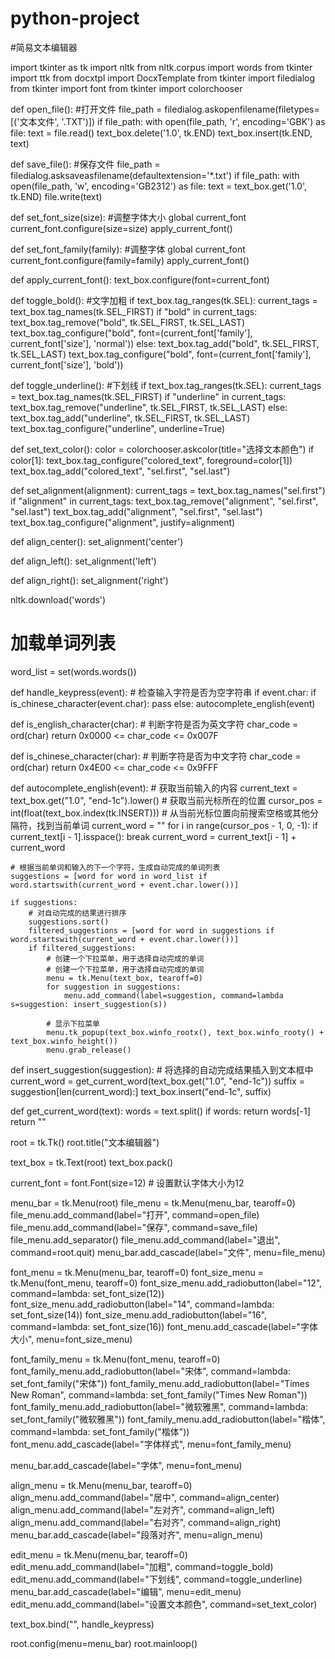 # python-project
#简易文本编辑器

import tkinter as tk
import nltk
from nltk.corpus import words
from tkinter import ttk
from docxtpl import DocxTemplate
from tkinter import filedialog
from tkinter import font
from tkinter import colorchooser

def open_file():  #打开文件
    file_path = filedialog.askopenfilename(filetypes=[('文本文件', '.TXT')])
    if file_path:
        with open(file_path, 'r', encoding='GBK') as file:
            text = file.read()
            text_box.delete('1.0', tk.END)
            text_box.insert(tk.END, text)

def save_file():    #保存文件
    file_path = filedialog.asksaveasfilename(defaultextension='*.txt')
    if file_path:
        with open(file_path, 'w', encoding='GB2312') as file:
            text = text_box.get('1.0', tk.END)
            file.write(text)

def set_font_size(size):     #调整字体大小
    global current_font
    current_font.configure(size=size)
    apply_current_font()

def set_font_family(family):    #调整字体
    global current_font
    current_font.configure(family=family)
    apply_current_font()

def apply_current_font():
    text_box.configure(font=current_font)

def toggle_bold():      #文字加粗
    if text_box.tag_ranges(tk.SEL):
        current_tags = text_box.tag_names(tk.SEL_FIRST)
        if "bold" in current_tags:
            text_box.tag_remove("bold", tk.SEL_FIRST, tk.SEL_LAST)
            text_box.tag_configure("bold", font=(current_font['family'], current_font['size'], 'normal'))
        else:
            text_box.tag_add("bold", tk.SEL_FIRST, tk.SEL_LAST)
            text_box.tag_configure("bold", font=(current_font['family'], current_font['size'], 'bold'))


def toggle_underline():     #下划线
    if text_box.tag_ranges(tk.SEL):
        current_tags = text_box.tag_names(tk.SEL_FIRST)
        if "underline" in current_tags:
            text_box.tag_remove("underline", tk.SEL_FIRST, tk.SEL_LAST)
        else:
            text_box.tag_add("underline", tk.SEL_FIRST, tk.SEL_LAST)
            text_box.tag_configure("underline", underline=True)

def set_text_color():
    color = colorchooser.askcolor(title="选择文本颜色")
    if color[1]:
        text_box.tag_configure("colored_text", foreground=color[1])
        text_box.tag_add("colored_text", "sel.first", "sel.last")

def set_alignment(alignment):
    current_tags = text_box.tag_names("sel.first")
    if "alignment" in current_tags:
        text_box.tag_remove("alignment", "sel.first", "sel.last")
    text_box.tag_add("alignment", "sel.first", "sel.last")
    text_box.tag_configure("alignment", justify=alignment)

def align_center():
    set_alignment('center')

def align_left():
    set_alignment('left')

def align_right():
    set_alignment('right')

nltk.download('words')

# 加载单词列表
word_list = set(words.words())

def handle_keypress(event):
    # 检查输入字符是否为空字符串
    if event.char:
        if is_chinese_character(event.char):
            pass
        else:
            autocomplete_english(event)


def is_english_character(char):
    # 判断字符是否为英文字符
    char_code = ord(char)
    return 0x0000 <= char_code <= 0x007F

def is_chinese_character(char):
    # 判断字符是否为中文字符
    char_code = ord(char)
    return 0x4E00 <= char_code <= 0x9FFF

def autocomplete_english(event):
    # 获取当前输入的内容
    current_text = text_box.get("1.0", "end-1c").lower()
    # 获取当前光标所在的位置
    cursor_pos = int(float(text_box.index(tk.INSERT)))
    # 从当前光标位置向前搜索空格或其他分隔符，找到当前单词
    current_word = ""
    for i in range(cursor_pos - 1, 0, -1):
        if current_text[i - 1].isspace():
            break
        current_word = current_text[i - 1] + current_word

    # 根据当前单词和输入的下一个字符，生成自动完成的单词列表
    suggestions = [word for word in word_list if word.startswith(current_word + event.char.lower())]

    if suggestions:
        # 对自动完成的结果进行排序
        suggestions.sort()
        filtered_suggestions = [word for word in suggestions if word.startswith(current_word + event.char.lower())]
        if filtered_suggestions:
            # 创建一个下拉菜单，用于选择自动完成的单词
            # 创建一个下拉菜单，用于选择自动完成的单词
            menu = tk.Menu(text_box, tearoff=0)
            for suggestion in suggestions:
                menu.add_command(label=suggestion, command=lambda s=suggestion: insert_suggestion(s))

            # 显示下拉菜单
            menu.tk_popup(text_box.winfo_rootx(), text_box.winfo_rooty() + text_box.winfo_height())
            menu.grab_release()


def insert_suggestion(suggestion):
    # 将选择的自动完成结果插入到文本框中
    current_word = get_current_word(text_box.get("1.0", "end-1c"))
    suffix = suggestion[len(current_word):]
    text_box.insert("end-1c", suffix)

def get_current_word(text):
    words = text.split()
    if words:
        return words[-1]
    return ""


root = tk.Tk()
root.title("文本编辑器")

text_box = tk.Text(root)
text_box.pack()

current_font = font.Font(size=12)  # 设置默认字体大小为12

menu_bar = tk.Menu(root)
file_menu = tk.Menu(menu_bar, tearoff=0)
file_menu.add_command(label="打开", command=open_file)
file_menu.add_command(label="保存", command=save_file)
file_menu.add_separator()
file_menu.add_command(label="退出", command=root.quit)
menu_bar.add_cascade(label="文件", menu=file_menu)

font_menu = tk.Menu(menu_bar, tearoff=0)
font_size_menu = tk.Menu(font_menu, tearoff=0)
font_size_menu.add_radiobutton(label="12", command=lambda: set_font_size(12))
font_size_menu.add_radiobutton(label="14", command=lambda: set_font_size(14))
font_size_menu.add_radiobutton(label="16", command=lambda: set_font_size(16))
font_menu.add_cascade(label="字体大小", menu=font_size_menu)

font_family_menu = tk.Menu(font_menu, tearoff=0)
font_family_menu.add_radiobutton(label="宋体", command=lambda: set_font_family("宋体"))
font_family_menu.add_radiobutton(label="Times New Roman", command=lambda: set_font_family("Times New Roman"))
font_family_menu.add_radiobutton(label="微软雅黑", command=lambda: set_font_family("微软雅黑"))
font_family_menu.add_radiobutton(label="楷体", command=lambda: set_font_family("楷体"))
font_menu.add_cascade(label="字体样式", menu=font_family_menu)

menu_bar.add_cascade(label="字体", menu=font_menu)

align_menu = tk.Menu(menu_bar, tearoff=0)
align_menu.add_command(label="居中", command=align_center)
align_menu.add_command(label="左对齐", command=align_left)
align_menu.add_command(label="右对齐", command=align_right)
menu_bar.add_cascade(label="段落对齐", menu=align_menu)


edit_menu = tk.Menu(menu_bar, tearoff=0)
edit_menu.add_command(label="加粗", command=toggle_bold)
edit_menu.add_command(label="下划线", command=toggle_underline)
menu_bar.add_cascade(label="编辑", menu=edit_menu)
edit_menu.add_command(label="设置文本颜色", command=set_text_color)

text_box.bind("<Key>", handle_keypress)


root.config(menu=menu_bar)
root.mainloop()



































